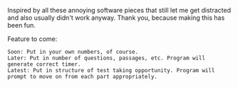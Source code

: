 Inspired by all these annoying software pieces that still let me get distracted and also usually didn't work 
anyway. Thank you, because making this has been fun.

Feature to come:

	Soon: Put in your own numbers, of course.
	Later: Put in number of questions, passages, etc. Program will generate correct timer.
	Latest: Put in structure of test taking opportunity. Program will prompt to move on from each part appropriately.
